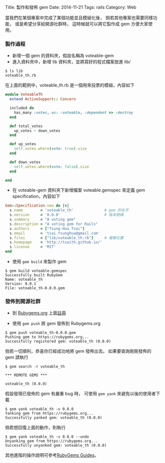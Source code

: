 Title: 製作和發佈 gem
Date: 2014-11-21
Tags: rails
Category: Web


當我們在某個專案中完成了某個功能並且模組化後，
倘若其他專案也需要同樣功能，
或是希望分享給開源社群時，
這時候就可以將它製作成 gem 方便大家使用。

### 製作過程

* 新增一個 gem 的資料夾，假設名稱為 voteable-gem
* 進入資料夾中，新增 lib 資料夾，並將寫好的程式檔案放進 lib/
```
$ ls lib
voteable_th.rb
```
在上面的範例中，voteable_th.rb 是一個用來投票的模組，內容如下

```ruby
module VoteableTh
  extend ActiveSupport:: Concern

  included do
    has_many :votes, as: :voteable, :dependent => :destroy
  end

  def total_votes
    up_votes - down_votes
  end

  def up_votes
    self.votes.where(vote: true).size
  end

  def down_votes
    self.votes.where(vote: false).size
  end

end
```

* 在 voteable-gem 資料夾下新增檔案 voteable.gemspec 來定義
gem specification，內容如下

```ruby
Gem::Specification.new do |s|
  s.name        = 'voteable_th'              # gem 的名字
  s.version     = '0.0.0'                    # 版本號碼
  s.summary     = "A voting gem"
  s.description = "A voting gem for Rails"
  s.authors     = ["Tsung-Hua Tsai"]
  s.email       = 'tsai.tsunghua@gmail.com'
  s.files       = ["lib/voteable_th.rb"]     # 檔案位置
  s.homepage    = 'http://tsaith.github.io/'
  s.license     = 'MIT'
end
```

* 使用 `gem build` 來製作 gem
```
$ gem build voteable.gemspec
Successfully built RubyGem
Name: voteable_th
Version: 0.0.1
File: voteable_th-0.0.0.gem
```
### 發佈到開源社群

* 到 [Rubygems.org](https://rubygems.org/) 上面[註冊](https://rubygems.org/sign_up)

* 使用 `gem push` 將 gem 發佈到 Rubygems.org
```
$ gem push voteable_th-0.0.0.gem
Pushing gem to https://rubygems.org...
Successfully registered gem: voteable_th (0.0.0)
```

倘若一切順利，恭喜你已經成功地將 gem 發佈出去。
如果要查詢剛剛發佈的 gem 請執行
```
$ gem search -r voteable_th

*** REMOTE GEMS ***

voteable_th (0.0.0)
```

假設發現已發佈的 gem 有嚴重 bug 時，
可使用 `gem yank` 來避免以後的使用者下載
```
$ gem yank voteable_th -v 0.0.0
Yanking gem from https://rubygems.org...
Successfully yanked gem: voteable_th (0.0.0)
```

倘若想回復上面的動作，則執行
```
$ gem yank voteable_th -v 0.0.0 --undo
Unyanking gem from https://rubygems.org...
Successfully unyanked gem: voteable_th (0.0.0)
```

其他進階的操作說明可參考[RubyGems Guides](http://guides.rubygems.org/)。
